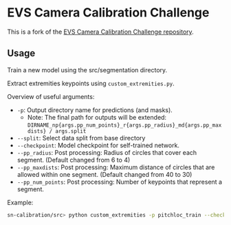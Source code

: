# EVS Camera Calibration Challenge

This is a fork of the [EVS Camera Calibration Challenge repository](https://github.com/SoccerNet/sn-calibration).

## Usage

Train a new model using the src/segmentation directory.

Extract extremities keypoints using `custom_extremities.py`.

Overview of useful arguments:

 * `-p`: Output directory name for predictions (and masks).
    * Note: The final path for outputs will be extended: `DIRNAME_np{args.pp_num_points}_r{args.pp_radius}_md{args.pp_maxdists} / args.split`
 * `--split`: Select data split from base directory
 * `--checkpoint`: Model checkpoint for self-trained network.
 * `--pp_radius`: Post processing: Radius of circles that cover each segment. (Default changed from 6 to 4)
 * `--pp_maxdists`: Post processing: Maximum distance of circles that are allowed within one segment. (Default changed from 40 to 30)
 * `--pp_num_points`: Post processing: Number of keypoints that represent a segment.

Example:

```bash
sn-calibration/src> python custom_extremities -p pitchloc_train --checkpoint ../resources/train_59.pt --split test --pp_num_points 4

```

